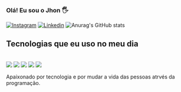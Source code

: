 ### Olá! Eu sou o Jhon 🖐

[![Instagram](https://img.shields.io/badge/Instagram-E4405F?style=for-the-badge&logo=instagram&logoColor=white)](https://www.instagram.com/oiaojhon/)
[![Linkedin](https://img.shields.io/badge/LinkedIn-0077B5?style=for-the-badge&logo=linkedin&logoColor=white)](https://www.linkedin.com/in/jhonatas-de-souza-silva-9a0624272/)
![Anurag's GitHub stats](https://github-readme-stats.vercel.app/api?username=devjhoon&show_icons=true&theme=dark)

## Tecnologias que eu uso no meu dia

<div style="display: inline_block"><br/>
 <img align="center" ant="html5" src=https://img.shields.io/badge/HTML5-E34F26?style=for-the-badge&logo=html5&logoColor=white />
 <img align="center" ant="css" src=https://img.shields.io/badge/CSS3-1572B6?style=for-the-badge&logo=css3&logoColor=white />
 <img align="center" ant="js" src=https://img.shields.io/badge/JavaScript-F7DF1E?style=for-the-badge&logo=javascript&logoColor=black />
 <img align="center" ant="ts" src=https://img.shields.io/badge/TypeScript-007ACC?style=for-the-badge&logo=typescript&logoColor=white />
 <img align="center" ant="react" src=https://img.shields.io/badge/React-20232A?style=for-the-badge&logo=react&logoColor=61DAFB />
</div><br/>
Apaixonado por tecnologia e por mudar a vida das pessoas atrvés da programação.

